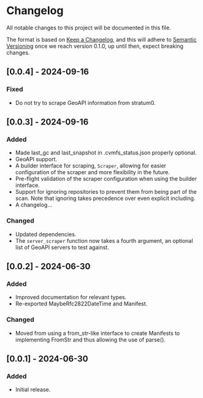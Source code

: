 # Changelog

All notable changes to this project will be documented in this file.

The format is based on [Keep a Changelog](https://keepachangelog.com/en/1.1.0/),
and this will adhere to [Semantic Versioning](https://semver.org/spec/v2.0.0.html) once
we reach version 0.1.0, up until then, expect breaking changes.

## [0.0.4] - 2024-09-16

### Fixed

- Do not try to scrape GeoAPI information from stratum0.

## [0.0.3] - 2024-09-16

### Added

- Made last_gc and last_snapshot in .cvmfs_status.json properly optional.
- GeoAPI support.
- A builder interface for scraping, `Scraper`, allowing for easier configuration of the scraper and more flexibility in the future.
- Pre-flight validation of the scraper configuration when using the builder interface.
- Support for ignoring repositories to prevent them from being part of the scan. Note that ignoring takes precedence over even explicit including.
- A changelog...

### Changed

- Updated dependencies.
- The `server_scraper` function now takes a fourth argument, an optional list of GeoAPI servers to test against.

## [0.0.2] - 2024-06-30

### Added

- Improved documentation for relevant types.
- Re-exported MaybeRfc2822DateTime and Manifest.
  
### Changed

- Moved from using a from_str-like interface to create Manifests to implementing FromStr and thus allowing the use of parse().

## [0.0.1] - 2024-06-30

### Added

- Initial release.
